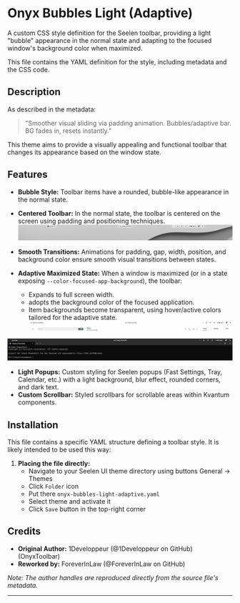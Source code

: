 # Onyx Bubbles Light (Adaptive)

A custom CSS style definition for the Seelen toolbar, providing a light "bubble" appearance in the normal state and adapting to the focused window's background color when maximized.

This file contains the YAML definition for the style, including metadata and the CSS code.

## Description

As described in the metadata:
> "Smoother visual sliding via padding animation. Bubbles/adaptive bar. BG fades in, resets instantly."

This theme aims to provide a visually appealing and functional toolbar that changes its appearance based on the window state.

## Features

*   **Bubble Style:** Toolbar items have a rounded, bubble-like appearance in the normal state.
*   **Centered Toolbar:** In the normal state, the toolbar is centered on the screen using padding and positioning techniques.
![default](https://github.com/ForeverInLaw/onyx-bubbles-light-adaptive/blob/main/default.png?raw=true)

*   **Smooth Transitions:** Animations for padding, gap, width, position, and background color ensure smooth visual transitions between states.
*   **Adaptive Maximized State:** When a window is maximized (or in a state exposing `--color-focused-app-background`), the toolbar:
    *   Expands to full screen width.
    *    adopts the background color of the focused application.
    *   Item backgrounds become transparent, using hover/active colors tailored for the adaptive state.
![light themed](https://github.com/ForeverInLaw/onyx-bubbles-light-adaptive/blob/main/light_themed.png?raw=true)

![dark themed](https://github.com/ForeverInLaw/onyx-bubbles-light-adaptive/blob/main/dark_themed.png?raw=true)

*   **Light Popups:** Custom styling for Seelen popups (Fast Settings, Tray, Calendar, etc.) with a light background, blur effect, rounded corners, and dark text.
*   **Custom Scrollbar:** Styled scrollbars for scrollable areas within Kvantum components.

## Installation

This file contains a specific YAML structure defining a toolbar style. It is likely intended to be used this way:

1.  **Placing the file directly:**
    *   Navigate to your Seelen UI theme directory using buttons General -> Themes
    *   Click `Folder` icon
    *   Put there `onyx-bubbles-light-adaptive.yaml`
    *   Select theme and activate it
    *   Click `Save` button in the top-right corner

## Credits

*   **Original Author:** 1Developpeur (@1Developpeur on GitHub) (OnyxToolbar)
*   **Reworked by:** ForeverInLaw (@ForeverInLaw on GitHub)

*Note: The author handles are reproduced directly from the source file's metadata.*

---
